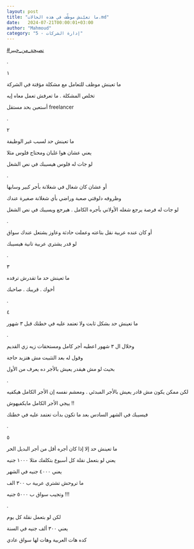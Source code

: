 ```yaml
---
layout: post
title: "ما تعيّنش موظّف في هذه الحالات.md"
date:   2024-07-21T00:00:01+03:00
author: "Mahmoud"
category: "5 - إدارة الشركات"
---
```

[<u>\#نصيحة_من_خبير</u>](https://www.facebook.com/hashtag/%D9%86%D8%B5%D9%8A%D8%AD%D8%A9_%D9%85%D9%86_%D8%AE%D8%A8%D9%8A%D8%B1?__eep__=6&__cft__%5b0%5d=AZXEQ0mhmymEQibzjfAReOagyYW-8lVO4jyug2MGKcQNXZpXKFLtOhNLBKE6PMiYaAttuIP3cuRQeV0EvdcyYzL6Evkx_J2Apg73h-1bh6ypOrhbape6nTfvnLKYLKeO0Z5XBKibwr_i97n6HHHLgHLAj8hKukjumrrP6roTcXGvDA&__tn__=*NK-R)

.

١

ما تعينش موظف للتعامل مع مشكلة مؤقتة في الشركة

تخلص المشكلة . ما تعرفش تعمل معاه إيه

أستعين بحد مستقل freelancer

.

٢

ما تعينش حد لسبب غير الوظيفة

يعني عشان هوا غلبان ومحتاج فلوس مثلا

لو جات له فلوس هيسيبك في نص الشغل

.

أو عشان كان شغال في شغلانة بأجر كبير وسابها

وظروفه دلوقتي صعبة وراضي بأي شغلانة صغيرة عندك

لو جات له فرصة يرجع شغله الأولاني بأجره الكامل . هيرجع
ويسيبك في نص الشغل

.

أو كان عنده عربية نقل بتاعته وعملت حادثة وعاوز يشتعل
عندك سواق

لو قدر يشتري عربية تانية هيسيبك

.

٣

ما تعينش حد ما تقدرش ترفده

أخوك . قريبك . صاحبك

.

٤

ما تعينش حد بشكل ثابت ولا تعتمد عليه في خطتك قبل ٣
شهور

.

وخلال ال ٣ شهور اعطيه أجر كامل ومستحقات زيه زي
القديم

وقول له بعد التثبيت مش هتزيد حاجة

بحيث لو مش هيقدر يعيش بالأجر ده يعرف من الأول

.

لكن ممكن يكون مش قادر يعيش بالأجر المبدئي . ومعشم نفسه
إن الأجر الكامل هيكفيه

ييجي الأجر الكامل مايكفيهوش !!

فيسيبك في الشهر السادس بعد ما تكون بدأت تعتمد عليه في
خطتك

.

٥

ما تعينش حد إلا إذا كان أجره أقل من أجر البديل
الحر

يعني لو بتعمل نقلة كل أسبوع بتكلفك مثلا ١٠٠٠ جنيه

يعني ٤٠٠٠ جنيه في الشهر

ما تروحش تشتري عربية ب ٣٠٠ الف

وتجيب سواق ب ٥٠٠٠ جنيه !!!

.

لكن لو بتعمل نقلة كل يوم

يعني ٣٠٠ ألف جنيه في السنة

كده هات العربية وهات لها سواق عادي
